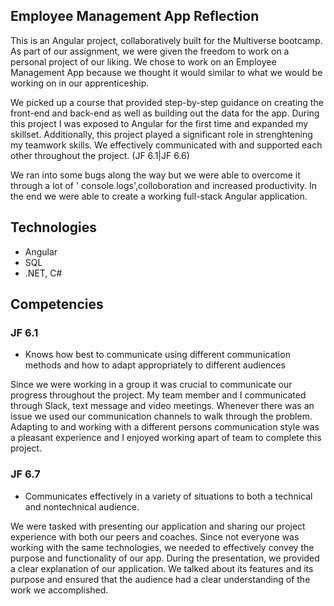 ## Employee Management App Reflection
This is an Angular project, collaboratively built for the Multiverse bootcamp. As part of our assignment, we were given the freedom to work on a personal project of our liking. We chose to work on an Employee Management App because we thought it would similar to what we would be working on in our apprenticeship.

We picked up a course that provided step-by-step guidance on creating the front-end and back-end as well as building out the data for the app. During this project I was exposed to Angular for the first time and expanded my skillset. Additionally, this project played a significant role in strenghtening my teamwork skills. We effectively communicated with and supported each other throughout the project. (JF 6.1|JF 6.6)

We ran into some bugs along the way but we were able to overcome it through a lot of ' console.logs',colloboration and increased productivity. In the end we were able to create a working full-stack Angular application.

## Technologies
- Angular
- SQL
- .NET, C#

## Competencies
### JF 6.1
- Knows how best to communicate using different communication methods and how to adapt appropriately to different audiences

Since we were working in a group it was crucial to communicate our progress throughout the project. My team member and I communicated through Slack, text message and video meetings. Whenever there was an issue we used our communication channels to walk through the problem. Adapting to and working with a different persons communication style was a pleasant experience and I enjoyed working apart of team to complete this project. 

### JF 6.7
- Communicates effectively in a variety of situations to both a technical and nontechnical audience.

We were tasked with presenting our application and sharing our project experience with both our peers and coaches. Since not everyone was working with the same technologies, we needed to effectively convey the purpose and functionality of our app. During the presentation, we provided a clear explanation of our application. We talked about its features and its purpose and ensured that the audience had a clear understanding of the work we accomplished.


